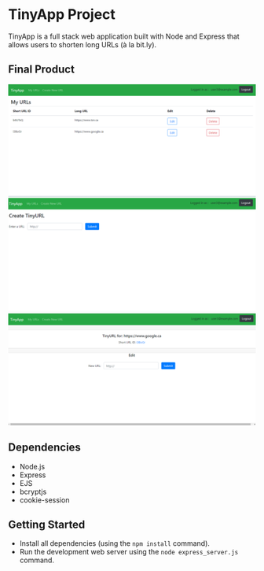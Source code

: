 # TinyApp Project

TinyApp is a full stack web application built with Node and Express that allows users to shorten long URLs (à la bit.ly).

## Final Product

!["Screenshot of URLs page"](https://github.com/SowmyaVijayendra/tinyapp/blob/master/docs/urls_page.png)
!["Screenshot of new URL page"](https://github.com/SowmyaVijayendra/tinyapp/blob/master/docs/new-url.png)
!["Screenshot of edit URL page"](https://github.com/SowmyaVijayendra/tinyapp/blob/master/docs/edit-url.png)


## Dependencies

- Node.js
- Express
- EJS
- bcryptjs
- cookie-session

## Getting Started

- Install all dependencies (using the `npm install` command).
- Run the development web server using the `node express_server.js` command.

